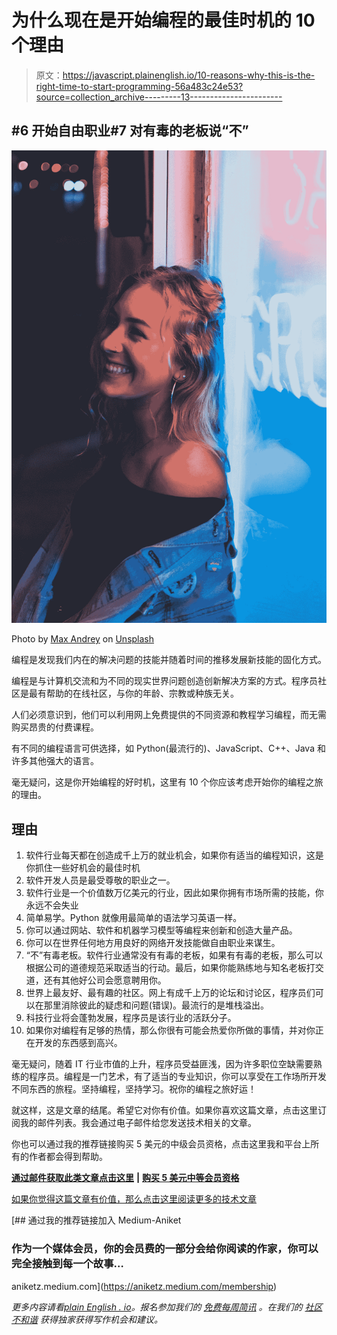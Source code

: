# 为什么现在是开始编程的最佳时机的 10 个理由

> 原文：<https://javascript.plainenglish.io/10-reasons-why-this-is-the-right-time-to-start-programming-56a483c24e53?source=collection_archive---------13----------------------->

## #6 开始自由职业#7 对有毒的老板说“不”

![](img/f28ab2f0a3170cffc429bdc545b266cc.png)

Photo by [Max Andrey](https://unsplash.com/@maxandrey?utm_source=medium&utm_medium=referral) on [Unsplash](https://unsplash.com?utm_source=medium&utm_medium=referral)

编程是发现我们内在的解决问题的技能并随着时间的推移发展新技能的固化方式。

编程是与计算机交流和为不同的现实世界问题创造创新解决方案的方式。程序员社区是最有帮助的在线社区，与你的年龄、宗教或种族无关。

人们必须意识到，他们可以利用网上免费提供的不同资源和教程学习编程，而无需购买昂贵的付费课程。

有不同的编程语言可供选择，如 Python(最流行的)、JavaScript、C++、Java 和许多其他强大的语言。

毫无疑问，这是你开始编程的好时机，这里有 10 个你应该考虑开始你的编程之旅的理由。

## 理由

1.  软件行业每天都在创造成千上万的就业机会，如果你有适当的编程知识，这是你抓住一些好机会的最佳时机
2.  软件开发人员是最受尊敬的职业之一。
3.  软件行业是一个价值数万亿美元的行业，因此如果你拥有市场所需的技能，你永远不会失业
4.  简单易学。Python 就像用最简单的语法学习英语一样。
5.  你可以通过网站、软件和机器学习模型等编程来创新和创造大量产品。
6.  你可以在世界任何地方用良好的网络开发技能做自由职业来谋生。
7.  “不”有毒老板。软件行业通常没有有毒的老板，如果有有毒的老板，那么可以根据公司的道德规范采取适当的行动。最后，如果你能熟练地与知名老板打交道，还有其他好公司会愿意聘用你。
8.  世界上最友好、最有趣的社区。网上有成千上万的论坛和讨论区，程序员们可以在那里消除彼此的疑虑和问题(错误)。最流行的是堆栈溢出。
9.  科技行业将会蓬勃发展，程序员是该行业的活跃分子。
10.  如果你对编程有足够的热情，那么你很有可能会热爱你所做的事情，并对你正在开发的东西感到高兴。

毫无疑问，随着 IT 行业市值的上升，程序员受益匪浅，因为许多职位空缺需要熟练的程序员。编程是一门艺术，有了适当的专业知识，你可以享受在工作场所开发不同东西的旅程。坚持编程，坚持学习。祝你的编程之旅好运！

就这样，这是文章的结尾。希望它对你有价值。如果你喜欢这篇文章，点击这里订阅我的邮件列表。我会通过电子邮件给您发送技术相关的文章。

你也可以通过我的推荐链接购买 5 美元的中级会员资格，点击这里我和平台上所有的作者都会得到帮助。

[**通过邮件获取此类文章点击这里**](https://aniketz.medium.com/subscribe) **|** [**购买 5 美元中等会员资格**](https://aniketz.medium.com/membership)

[如果你觉得这篇文章有价值，那么点击这里阅读更多的技术文章](https://aniketz.medium.com/)

[](https://aniketz.medium.com/membership) [## 通过我的推荐链接加入 Medium-Aniket

### 作为一个媒体会员，你的会员费的一部分会给你阅读的作家，你可以完全接触到每一个故事…

aniketz.medium.com](https://aniketz.medium.com/membership) 

*更多内容请看*[*plain English . io*](http://plainenglish.io/)*。报名参加我们的* [*免费每周简讯*](http://newsletter.plainenglish.io/) *。在我们的* [*社区不和谐*](https://discord.gg/GtDtUAvyhW) *获得独家获得写作机会和建议。*